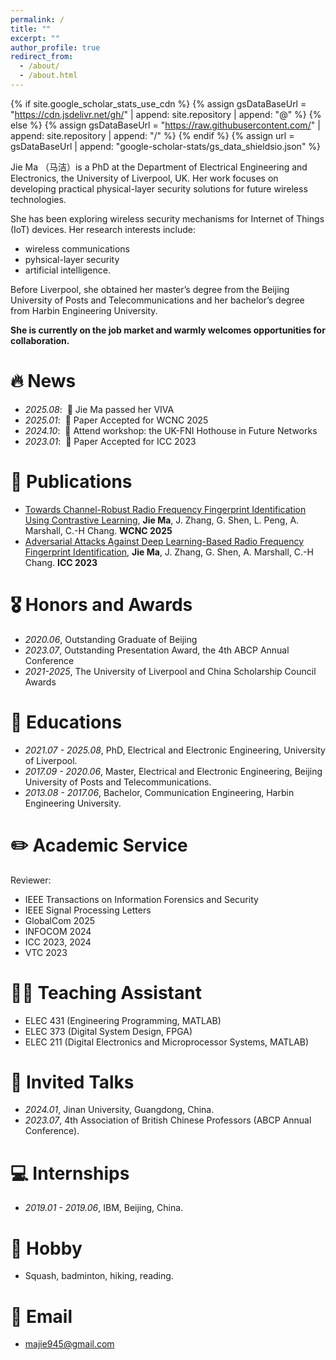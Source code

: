 ```yaml
---
permalink: /
title: ""
excerpt: ""
author_profile: true
redirect_from: 
  - /about/
  - /about.html
---
```


{% if site.google_scholar_stats_use_cdn %}
{% assign gsDataBaseUrl = "https://cdn.jsdelivr.net/gh/" | append: site.repository | append: "@" %}
{% else %}
{% assign gsDataBaseUrl = "https://raw.githubusercontent.com/" | append: site.repository | append: "/" %}
{% endif %}
{% assign url = gsDataBaseUrl | append: "google-scholar-stats/gs_data_shieldsio.json" %}

<span class='anchor' id='about-me'></span>

Jie Ma （马洁）is a PhD at the Department of Electrical Engineering and Electronics, the University of Liverpool, UK.
Her work focuses on developing practical physical-layer security solutions for future wireless technologies. 

She has been exploring wireless security mechanisms for Internet of Things (IoT) devices.
Her research interests include:
- wireless communications
- pyhsical-layer security
- artificial intelligence.

Before Liverpool, she obtained her master’s degree from the Beijing University of Posts and Telecommunications and her bachelor’s degree from Harbin Engineering University.

**She is currently on the job market and warmly welcomes opportunities for collaboration.**



<!-- I have published more than 100 papers at the top international AI conferences with total <a href='https://scholar.google.com/citations?user=DhtAFkwAAAAJ'>google scholar citations <strong><span id='total_cit'>260000+</span></strong></a> (You can also use google scholar badge <a href='https://scholar.google.com/citations?user=DhtAFkwAAAAJ'><img src="https://img.shields.io/endpoint?url={{ url | url_encode }}&logo=Google%20Scholar&labelColor=f6f6f6&color=9cf&style=flat&label=citations"></a>). -->


# 🔥 News
- *2025.08*: &nbsp;🎉 Jie Ma passed her VIVA
- *2025.01*: &nbsp;🎉 Paper Accepted for WCNC 2025
- *2024.10*: &nbsp;🎉 Attend workshop: the UK-FNI Hothouse in Future Networks
- *2023.01*: &nbsp;🎉 Paper Accepted for ICC 2023

# 📝 Publications 
- [Towards Channel-Robust Radio Frequency Fingerprint Identification Using Contrastive Learning](https://ieeexplore.ieee.org/abstract/document/10978330), **Jie Ma**, J. Zhang, G. Shen, L. Peng, A. Marshall, C.-H Chang. **WCNC 2025**
- [Adversarial Attacks Against Deep Learning-Based Radio Frequency Fingerprint Identification](https://ieeexplore.ieee.org/abstract/document/10278927), **Jie Ma**, J. Zhang, G. Shen, A. Marshall, C.-H Chang. **ICC 2023**

# 🎖 Honors and Awards
- *2020.06*, Outstanding Graduate of Beijing
- *2023.07*, Outstanding Presentation Award, the 4th ABCP Annual Conference
- *2021-2025*, The University of Liverpool and China Scholarship Council Awards

# 📖 Educations
- *2021.07 - 2025.08*, PhD, Electrical and Electronic Engineering, University of Liverpool. 
- *2017.09 - 2020.06*, Master, Electrical and Electronic Engineering, Beijing University of Posts and Telecommunications. 
- *2013.08 - 2017.06*, Bachelor, Communication Engineering, Harbin Engineering University. 

# ✏️ Academic Service
Reviewer:
- IEEE Transactions on Information Forensics and Security
- IEEE Signal Processing Letters
- GlobalCom 2025
- INFOCOM 2024
- ICC 2023, 2024
- VTC 2023


# 🧑‍🏫 Teaching Assistant
- ELEC 431 (Engineering Programming, MATLAB)
- ELEC 373 (Digital System Design, FPGA)
- ELEC 211 (Digital Electronics and Microprocessor Systems, MATLAB)


# 💬 Invited Talks
- *2024.01*, Jinan University, Guangdong, China.
- *2023.07*, 4th Association of British Chinese Professors (ABCP Annual Conference).
<!-- - *2023.03*, Lorem ipsum dolor sit amet, consectetur adipiscing elit. Vivamus ornare aliquet ipsum, ac tempus justo dapibus sit amet.  \| [\[video\]](https://github.com/) -->

# 💻 Internships
- *2019.01 - 2019.06*, IBM, Beijing, China.

# 🏃 Hobby
- Squash, badminton, hiking, reading.

# 📧 Email
- majie945@gmail.com